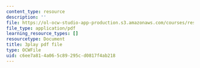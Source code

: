 ```yaml
---
content_type: resource
description: ''
file: https://ol-ocw-studio-app-production.s3.amazonaws.com/courses/res-18-005-highlights-of-calculus-spring-2010/c6ee7a814a065c89295cd0817f4ab218_4PBYm3FuUNQ.pdf
file_type: application/pdf
learning_resource_types: []
resourcetype: Document
title: 3play pdf file
type: OCWFile
uid: c6ee7a81-4a06-5c89-295c-d0817f4ab218
---
```

